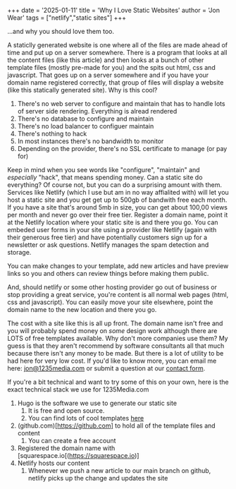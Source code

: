 +++
date = '2025-01-11'
title = 'Why I Love Static Websites'
author = 'Jon Wear'
tags = ["netlify","static sites"]
+++

...and why you should love them too.  

A staticlly generated website is one where all of the files are made ahead of time and put up on a server somewhere.  There is a program that looks at all the content files (like this article) and then looks at a bunch of other template files (mostly pre-made for you) and the spits out html, css and javascript.  That goes up on a server somewhere and if you have your domain name registered correctly, that group of files will display a website (like this statically generated site).  Why is this cool?

1. There's no web server to configure and maintain that has to handle lots of server side rendering. Everything is alread rendered
1. There's no database to configure and maintain
1. There's no load balancer to configuer maintain
1. There's nothing to hack
1. In most instances there's no bandwidth to monitor
1. Depending on the provider, there's no SSL certificate to manage (or pay for)

Keep in mind when you see words like "configure", "maintain" and _especially_ "hack", that means spending money.  Can a static site do everything?  Of course not, but you can do a surprising amount with them.  Services like Netlify (which I use but am in no way affialited with) will let you host a static site and you get get up to 500gb of bandwith free each month.  If you have a site that's around 5mb in size, you can get about 100,00 views per month and never go over their free tier.  Register a domain name, point it at the Netlify location where your static site is and there you go.  You can embeded user forms in your site using a provider like Netlify (again with their generous free tier) and have potentially customers sign up for a newsletter or ask questions.  Netlify manages the spam detection and storage.

You can make changes to your template, add new articles and have preview links so you and others can review things before making them public.

And, should netlify or some other hosting provider go out of business or stop providing a great service, you're content is all normal web pages (html, css and javascript).  You can easily move your site elsewhere, point the domain name to the new location and there you go.

The cost with a site like this is all up front.  The domain name isn't free and you will probably spend money on _some_ design work although there are LOTS of free templates available.  Why don't more companies use them?  My guess is that they aren't recommend by software consultants all that much because there isn't any money to be made.  But there is a lot of utility to be had here for very low cost.  If you'd like to know more, you can email me here: jon@1235media.com or submit a question at our [contact form](https://1235media.com/#contact).

If you're a bit technical and want to try some of this on your own, here is the exact technical stack we use for 1235Media.com

1. Hugo is the software we use to generate our static site
    1. It is free and open source.
    1. You can find lots of cool templates [here](https://hugothemesfree.com)
1. (github.com)[https://github.com] to hold all of the template files and content
    1. You can create a free account
1. Registered the domain name with [squarespace.io[(https://squarespace.io)]
1. Netlify hosts our content
    1. Whenever we push a new article to our main branch on github, netlify picks up the change and updates the site
